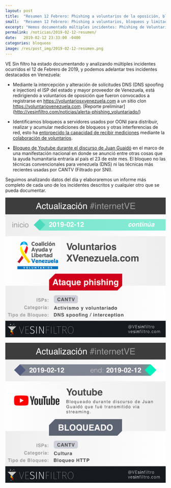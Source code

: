 ```yaml
---
layout: post
title:  "Resumen 12 Febrero: Phishing a voluntarios de la oposición, bloqueos y limitaciones a su estudio"
small:  "Resumen 12 Febrero: Phishing a voluntarios, bloqueos y limitaciones a su estudio"
excerpt: "Hemos documentado múltiples incidentes: Phishing de VoluntariosXVenezuela, bloqueo de algunos servidores de ooni y bloqueo de Youtube durante declaraciones de Juan Guaidó"
permalink: /noticias/2019-02-12-resumen/
date:   2019-02-12 23:33:00 -0400
categories: bloqueos
image: /res/post_img/2019-02-12-resumen.png
---
```


VE Sin filtro ha estado documentando y analizando múltiples incidentes ocurridos el 12 de Febrero de 2019, y podemos adelantar tres incidentes destacados en Venezuela:

* Mediante la intercepción y alteración de solicitudes DNS (DNS spoofing e injection) el ISP del estado y mayor proveedor de Venezuela, está redirigiendo a voluntarios de oposición que fueron convocados a registrarse en https://voluntariosxvenezuela.com a un sitio clon https://voluntariovenezuela.com. [Reporte preliminar] (http://vesinfiltro.com/noticias/alerta-phishing_voluntariado/)

* Identificamos bloqueos a servidores usados por OONI para distribuir, realizar y acumular mediciones de bloqueos y otras interferencias de red, esto ha [entorpecido la capacidad de recibir mediciones](https://twitter.com/vesinfiltro/status/1095406931349508096) mediante la [colaboración de voluntarios](https://twitter.com/vesinfiltro/status/1095386110639906818).

* [Bloqueo de Youtube durante el discurso de Juan Guaidó](https://twitter.com/vesinfiltro/status/1095397812475494402) en el marco de una manifestación nacional en donde se anunció entre otras cosas que la ayuda humanitaria entraría al país el 23 de este mes. El bloqueo no las técnicas convencionales para venezuela (DNS) ni las técnicas más recientes usadas por CANTV (Filtrado por SNI).

Seguimos analizando datos del día y elaboraremos un informe más completo de cada uno de los incidentes descritos y cualquier otro que se pueda documentar.

![alerta Voluntarios X Venezuela](/res/post_img/2019-02-12-alerta_share.png)


![bloqueo youtube 2019-02-12](/res/post_img/2019-01-12-Youtube_share.png)

